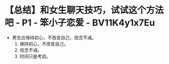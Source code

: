 # 【总结】和女生聊天技巧，试试这个方法吧 - P1 - 笨小子恋爱 - BV11K4y1x7Eu

-   男生应保持初心，不改变自己，信念不减。
    1.  保持初心，不改变自己。
    2.  信念不减。
    3.  时间只是考验。